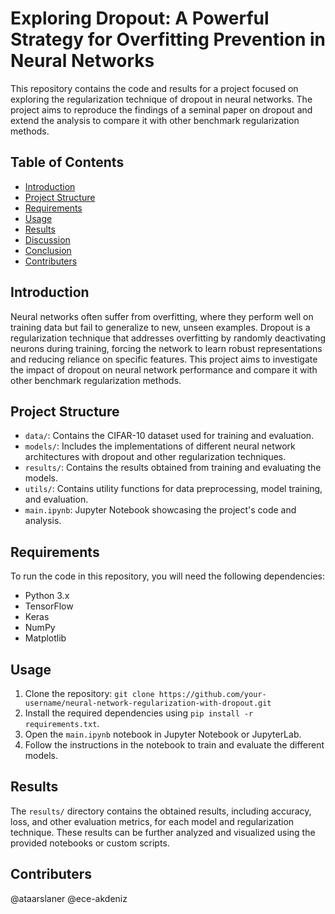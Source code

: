 # Exploring Dropout: A Powerful Strategy for Overfitting Prevention in Neural Networks

This repository contains the code and results for a project focused on exploring the regularization technique of dropout in neural networks. The project aims to reproduce the findings of a seminal paper on dropout and extend the analysis to compare it with other benchmark regularization methods.

## Table of Contents
- [Introduction](#introduction)
- [Project Structure](#project-structure)
- [Requirements](#requirements)
- [Usage](#usage)
- [Results](#results)
- [Discussion](#discussion)
- [Conclusion](#conclusion)
- [Contributers](#contributers)

## Introduction
Neural networks often suffer from overfitting, where they perform well on training data but fail to generalize to new, unseen examples. Dropout is a regularization technique that addresses overfitting by randomly deactivating neurons during training, forcing the network to learn robust representations and reducing reliance on specific features. This project aims to investigate the impact of dropout on neural network performance and compare it with other benchmark regularization methods.

## Project Structure
- `data/`: Contains the CIFAR-10 dataset used for training and evaluation.
- `models/`: Includes the implementations of different neural network architectures with dropout and other regularization techniques.
- `results/`: Contains the results obtained from training and evaluating the models.
- `utils/`: Contains utility functions for data preprocessing, model training, and evaluation.
- `main.ipynb`: Jupyter Notebook showcasing the project's code and analysis.

## Requirements
To run the code in this repository, you will need the following dependencies:
- Python 3.x
- TensorFlow
- Keras
- NumPy
- Matplotlib

## Usage
1. Clone the repository: `git clone https://github.com/your-username/neural-network-regularization-with-dropout.git`
2. Install the required dependencies using `pip install -r requirements.txt`.
3. Open the `main.ipynb` notebook in Jupyter Notebook or JupyterLab.
4. Follow the instructions in the notebook to train and evaluate the different models.

## Results
The `results/` directory contains the obtained results, including accuracy, loss, and other evaluation metrics, for each model and regularization technique. These results can be further analyzed and visualized using the provided notebooks or custom scripts.

## Contributers
@ataarslaner
@ece-akdeniz
